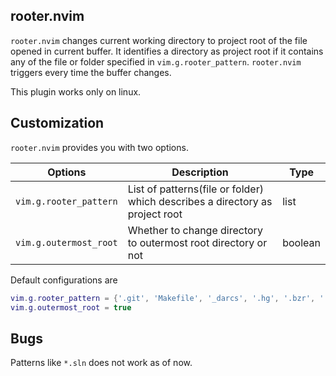 ## rooter.nvim
`rooter.nvim` changes current working directory to project root of the file opened in current buffer. It
identifies a directory as project root if it contains any of the file or folder specified
in `vim.g.rooter_pattern`. `rooter.nvim` triggers every time the buffer changes.

This plugin works only on linux.

## Customization
`rooter.nvim` provides you with two options.


| Options                | Description                                                                 | Type     |
|------------------------|-----------------------------------------------------------------------------|----------|
| `vim.g.rooter_pattern` | List of patterns(file or folder) which describes a directory as project root| list     |
| `vim.g.outermost_root` | Whether to change directory to outermost root directory or not              | boolean  |

Default configurations are 

```lua
vim.g.rooter_pattern = {'.git', 'Makefile', '_darcs', '.hg', '.bzr', '.svn', 'node_modules', 'CMakeLists.txt'} 
vim.g.outermost_root = true
```

## Bugs
Patterns like `*.sln` does not work as of now.
